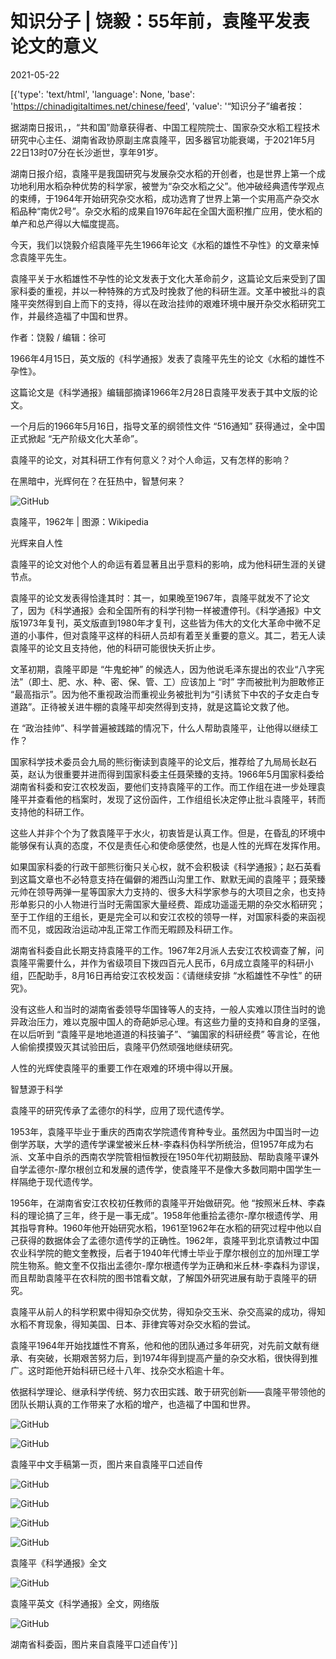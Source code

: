 # 知识分子 | 饶毅：55年前，袁隆平发表论文的意义

2021-05-22

[{'type': 'text/html', 'language': None, 'base': 'https://chinadigitaltimes.net/chinese/feed', 'value': '“知识分子”编者按：



据湖南日报讯，，“共和国”勋章获得者、中国工程院院士、国家杂交水稻工程技术研究中心主任、湖南省政协原副主席袁隆平，因多器官功能衰竭，于2021年5月22日13时07分在长沙逝世，享年91岁。

湖南日报介绍，袁隆平是我国研究与发展杂交水稻的开创者，也是世界上第一个成功地利用水稻杂种优势的科学家，被誉为“杂交水稻之父”。他冲破经典遗传学观点的束缚，于1964年开始研究杂交水稻，成功选育了世界上第一个实用高产杂交水稻品种“南优2号”。杂交水稻的成果自1976年起在全国大面积推广应用，使水稻的单产和总产得以大幅度提高。

今天，我们以饶毅介绍袁隆平先生1966年论文《水稻的雄性不孕性》的文章来悼念袁隆平先生。

袁隆平关于水稻雄性不孕性的论文发表于文化大革命前夕，这篇论文后来受到了国家科委的重视，并以一种特殊的方式及时挽救了他的科研生涯。文革中被批斗的袁隆平突然得到自上而下的支持，得以在政治挂帅的艰难环境中展开杂交水稻研究工作，并最终造福了中国和世界。



作者：饶毅 / 编辑：徐可

1966年4月15日，英文版的《科学通报》发表了袁隆平先生的论文《水稻的雄性不孕性》。

这篇论文是《科学通报》编辑部摘译1966年2月28日袁隆平发表于其中文版的论文。

一个月后的1966年5月16日，指导文革的纲领性文件 “516通知” 获得通过，全中国正式掀起 “无产阶级文化大革命”。

袁隆平的论文，对其科研工作有何意义？对个人命运，又有怎样的影响？

在黑暗中，光辉何在？在狂热中，智慧何来？

![GitHub](https://chinadigitaltimes.net/chinese/files/2021/05/post-666258-60a8e320e83d3.)

袁隆平，1962年 | 图源：Wikipedia

光辉来自人性

袁隆平的论文对他个人的命运有着显著且出乎意料的影响，成为他科研生涯的关键节点。

袁隆平的论文发表得恰逢其时：其一，如果晚至1967年，袁隆平就发不了论文了，因为《科学通报》会和全国所有的科学刊物一样被遭停刊。《科学通报》中文版1973年复刊，英文版直到1980年才复刊，这些皆为伟大的文化大革命中微不足道的小事件，但对袁隆平这样的科研人员却有着至关重要的意义。其二，若无人读袁隆平的论文且支持他，他的科研可能很快夭折止步。

文革初期，袁隆平即是 “牛鬼蛇神” 的候选人，因为他说毛泽东提出的农业“八字宪法”（即土、肥、水、种、密、保、管、工）应该加上 “时” 字而被批判为胆敢修正 “最高指示”。因为他不重视政治而重视业务被批判为“引诱贫下中农的子女走白专道路”。正待被关进牛棚的袁隆平却突然得到支持，就是这篇论文救了他。

在 “政治挂帅”、科学普遍被践踏的情况下，什么人帮助袁隆平，让他得以继续工作？

国家科学技术委员会九局的熊衍衡读到袁隆平的论文后，推荐给了九局局长赵石英，赵认为很重要并进而得到国家科委主任聂荣臻的支持。1966年5月国家科委给湖南省科委和安江农校发函，要他们支持袁隆平的工作。而工作组在进一步处理袁隆平并查看他的档案时，发现了这份函件，工作组组长决定停止批斗袁隆平，转而支持他的科研工作。

这些人并非个个为了救袁隆平于水火，初衷皆是认真工作。但是，在昏乱的环境中能够保有认真的态度，不仅是责任心和使命感使然，也是人性的光辉在发挥作用。

如果国家科委的行政干部熊衍衡只关心权，就不会积极读《科学通报》；赵石英看到这篇文章也不必特意支持在偏僻的湘西山沟里工作、默默无闻的袁隆平；聂荣臻元帅在领导两弹一星等国家大力支持的、很多大科学家参与的大项目之余，也支持形单影只的小人物进行当时无需国家大量经费、距成功遥遥无期的杂交水稻研究；至于工作组的王组长，更是完全可以和安江农校的领导一样，对国家科委的来函视而不见，或因政治运动冲乱正常工作而无暇顾及科研工作。

湖南省科委自此长期支持袁隆平的工作。1967年2月派人去安江农校调查了解，问袁隆平需要什么，并作为省级项目下拨四百元人民币，6月成立袁隆平的科研小组，匹配助手，8月16日再给安江农校发函：《请继续安排 “水稻雄性不孕性” 的研究》。

没有这些人和当时的湖南省委领导华国锋等人的支持，一般人实难以顶住当时的诡异政治压力，难以克服中国人的奇葩妒忌心理。有这些力量的支持和自身的坚强，在以后听到 “袁隆平是地地道道的科技骗子”、“骗国家的科研经费” 等言论，在他人偷偷摸摸毁灭其试验田后，袁隆平仍然顽强地继续研究。

人性的光辉使袁隆平的重要工作在艰难的环境中得以开展。

智慧源于科学

袁隆平的研究传承了孟德尔的科学，应用了现代遗传学。

1953年，袁隆平毕业于重庆的西南农学院遗传育种专业。虽然因为中国当时一边倒学苏联，大学的遗传学课堂被米丘林-李森科伪科学所统治，但1957年成为右派、文革中自杀的西南农学院管相恒教授在1950年代初期鼓励、帮助袁隆平课外自学孟德尔-摩尔根创立和发展的遗传学，使袁隆平不是像大多数同期中国学生一样隔绝于现代遗传学。

1956年，在湖南省安江农校初任教师的袁隆平开始做研究。他 “按照米丘林、李森科的理论搞了三年，终于是一事无成”。1958年他重拾孟德尔-摩尔根遗传学、用其指导育种。1960年他开始研究水稻，1961至1962年在水稻的研究过程中他以自己获得的数据体会了孟德尔遗传学的正确性。1962年，袁隆平到北京请教过中国农业科学院的鲍文奎教授，后者于1940年代博士毕业于摩尔根创立的加州理工学院生物系。鲍文奎不仅指出孟德尔-摩尔根遗传学为正确和米丘林-李森科为谬误，而且帮助袁隆平在农科院的图书馆看文献，了解国外研究进展有助于袁隆平的研究。

袁隆平从前人的科学积累中得知杂交优势，得知杂交玉米、杂交高粱的成功，得知水稻不育现象，得知美国、日本、菲律宾等对杂交水稻的尝试。

袁隆平1964年开始找雄性不育系，他和他的团队通过多年研究，对先前文献有继承、有突破，长期艰苦努力后，到1974年得到提高产量的杂交水稻，很快得到推广。这时距他开始科研已经十八年、找杂交水稻逾十年。

依据科学理论、继承科学传统、努力农田实践、敢于研究创新——袁隆平带领他的团队长期认真的工作带来了水稻的增产，也造福了中国和世界。

![GitHub](https://chinadigitaltimes.net/chinese/files/2021/05/post-666258-60a8e322788c9.png)

![GitHub](https://chinadigitaltimes.net/chinese/files/2021/05/post-666258-60a8e3249fa7f.)

袁隆平中文手稿第一页，图片来自袁隆平口述自传

![GitHub](https://chinadigitaltimes.net/chinese/files/2021/05/post-666258-60a8e32680d4b.)

![GitHub](https://chinadigitaltimes.net/chinese/files/2021/05/post-666258-60a8e328b5a48.)

![GitHub](https://chinadigitaltimes.net/chinese/files/2021/05/post-666258-60a8e32ae2806.)

![GitHub](https://chinadigitaltimes.net/chinese/files/2021/05/post-666258-60a8e32cc1195.)

袁隆平《科学通报》全文

![GitHub](https://chinadigitaltimes.net/chinese/files/2021/05/post-666258-60a8e32f03d2a.)

袁隆平英文《科学通报》全文，网络版

![GitHub](https://chinadigitaltimes.net/chinese/files/2021/05/post-666258-60a8e33110476.)

湖南省科委函，图片来自袁隆平口述自传'}]